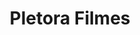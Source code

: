 ---
layout: post
type: post
title: Pletora Filmes
description: "Desenvolvimento da landing page da Pletora Filmes."
tags: [Front-end']
type: single
live: "http://pletorafilmes.com.br/"
permalink: /portfolio/:title/
---